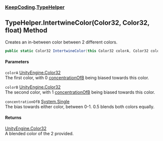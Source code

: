 ### [KeepCoding](KeepCoding.md 'KeepCoding').[TypeHelper](KeepCoding_TypeHelper.md 'KeepCoding.TypeHelper')
## TypeHelper.IntertwineColor(Color32, Color32, float) Method
Creates an in-between color between 2 different colors.  
```csharp
public static Color32 IntertwineColor(this Color32 colorA, Color32 colorB, float concentrationOfB=0.5f);
```
#### Parameters
<a name='KeepCoding_TypeHelper_IntertwineColor(Color32_Color32_float)_colorA'></a>
`colorA` [UnityEngine.Color32](https://docs.microsoft.com/en-us/dotnet/api/UnityEngine.Color32 'UnityEngine.Color32')  
The first color, with 0 [concentrationOfB](KeepCoding_TypeHelper_IntertwineColor(Color32_Color32_float).md#KeepCoding_TypeHelper_IntertwineColor(Color32_Color32_float)_concentrationOfB 'KeepCoding.TypeHelper.IntertwineColor(Color32, Color32, float).concentrationOfB') being biased towards this color.
  
<a name='KeepCoding_TypeHelper_IntertwineColor(Color32_Color32_float)_colorB'></a>
`colorB` [UnityEngine.Color32](https://docs.microsoft.com/en-us/dotnet/api/UnityEngine.Color32 'UnityEngine.Color32')  
The second color, with 1 [concentrationOfB](KeepCoding_TypeHelper_IntertwineColor(Color32_Color32_float).md#KeepCoding_TypeHelper_IntertwineColor(Color32_Color32_float)_concentrationOfB 'KeepCoding.TypeHelper.IntertwineColor(Color32, Color32, float).concentrationOfB') being biased towards this color.
  
<a name='KeepCoding_TypeHelper_IntertwineColor(Color32_Color32_float)_concentrationOfB'></a>
`concentrationOfB` [System.Single](https://docs.microsoft.com/en-us/dotnet/api/System.Single 'System.Single')  
The bias towards either color, between 0-1. 0.5 blends both colors equally.
  
#### Returns
[UnityEngine.Color32](https://docs.microsoft.com/en-us/dotnet/api/UnityEngine.Color32 'UnityEngine.Color32')  
A blended color of the 2 provided.
